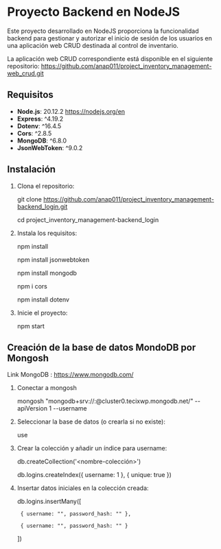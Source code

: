# Proyecto Backend en NodeJS

Este proyecto desarrollado en NodeJS proporciona la funcionalidad backend para gestionar y autorizar el inicio de sesión de los usuarios en una aplicación web CRUD destinada al control de inventario.

La aplicación web CRUD correspondiente está disponible en el siguiente repositorio: 
https://github.com/anap011/project_inventory_management-web_crud.git


## Requisitos

- **Node.js**: 20.12.2 https://nodejs.org/en
- **Express**: ^4.19.2
- **Dotenv**: ^16.4.5
- **Cors**: ^2.8.5
- **MongoDB**: ^6.8.0
- **JsonWebToken**: ^9.0.2


## Instalación

1. Clona el repositorio:

    git clone https://github.com/anap011/project_inventory_management-backend_login.git
    
    cd project_inventory_management-backend_login

2. Instala los requisitos:

    npm install

    npm install jsonwebtoken

    npm install mongodb

    npm i cors

    npm install dotenv

3. Inicie el proyecto:

    npm start

## Creación de la base de datos MondoDB por Mongosh

Link MongoDB : https://www.mongodb.com/

1. Conectar a mongosh

    mongosh "mongodb+srv://<username>:<password>@cluster0.tecixwp.mongodb.net/" --apiVersion 1 --username <username>

2. Seleccionar la base de datos (o crearla si no existe):
    
    use <nombre-base-de-datos>

3. Crear la colección y añadir un índice para username:

    db.createCollection('<nombre-colección>')

    db.logins.createIndex({ username: 1 }, { unique: true })

4. Insertar datos iniciales en la colección creada:

    db.logins.insertMany([

        { username: "", password_hash: "" },

        { username: "", password_hash: "" }

    ])

